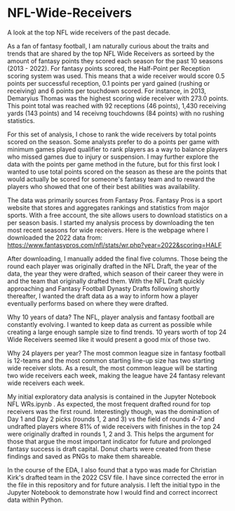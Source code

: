 # NFL-Wide-Receivers
A look at the top NFL wide receivers of the past decade.

As a fan of fantasy football, I am naturally curious about the traits and trends that are shared by the top NFL Wide Receivers as sorteed by the amount of fantasy points they scored each season for the past 10 seasons (2013 - 2022). For fantasy points scored, the Half-Point per Reception scoring system was used. This means that a wide receiver would score 0.5 points per successful reception, 0.1 points per yard gained (rushing or receiving) and 6 points per touchdown scored. For instance, in 2013, Demaryius Thomas was the highest scoring wide receiver with 273.0 points. This point total was reached with 92 receptions (46 points), 1,430 receiving yards (143 points) and 14 receivng touchdowns (84 points) with no rushing statistics. 

For this set of analysis, I chose to rank the wide receivers by total points scored on the season. Some analysts prefer to do a points per game with minimum games played qualifier to rank players as a way to balance players who missed games due to injury or suspension. I may further explore the data with the points per game method in the future, but for this first look I wanted to use total points scored on the season as these are the points that would actually be scored for someone's fantasy team and to reward the players who showed that one of their best abilities was availability.

The data was primarily sources from Fantasy Pros. Fantasy Pros is a sport website that stores and aggregates rankings and statistics from major sports. With a free account, the site allows users to download statistics on a per season basis. I started my analysis process by downloading the ten most recent seasons for wide receivers. Here is the webpage where I downloaded the 2022 data from:
https://www.fantasypros.com/nfl/stats/wr.php?year=2022&scoring=HALF

After downloading, I manually added the final five columns. Those being the round each player was originally drafted in the NFL Draft, the year of the data, the year they were drafted, which season of their career they were in and the team that originally drafted them. With the NFL Draft quickly approaching and Fantasy Football Dynasty Drafts following shortly thereafter, I wanted the draft data as a way to inform how a player eventually performs based on where they were drafted.

Why 10 years of data?
The NFL, player analysis and fantasy football are constantly evolving. I wanted to keep data as current as possible while creating a large enough sample size to find trends. 10 years worth of top 24 Wide Receivers seemed like it would present a good mix of those two.

Why 24 players per year?
The most common league size in fantasy football is 12-teams and the most common starting line-up size has two starting wide receiver slots. As a result, the most common league will be starting two wide receivers each week, making the league have 24 fantasy relevant wide receivers each week. 

My initial exploratory data analysis is contained in the Jupyter Notebook NFL WRs.ipynb . As expected, the most frequent drafted round for top receivers was the first round. Interestingly though, was the domination of Day 1 and Day 2 picks (rounds 1, 2 and 3) vs the field of rounds 4-7 and undrafted players where 81% of wide receivers with finishes in the top 24 were originally drafted in rounds 1, 2 and 3. This helps the argument for those that argue the most important indicator for future and prolonged fantasy success is draft capital. Donut charts were created from these findings and saved as PNGs to make them shareable.

In the course of the EDA, I also found that a typo was made for Christian Kirk's drafted team in the 2022 CSV file. I have since corrected the error in the file in this repository and for future analysis. I left the initial typo in the Jupyter Notebook to demonstrate how I would find and correct incorrect data within Python.

